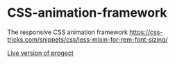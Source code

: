 # CSS-animation-framework
The responsive CSS animation framework
https://css-tricks.com/snippets/css/less-mixin-for-rem-font-sizing/

[Live version of progect](https://anna-myzukina.github.io/CSS-animation-framework/)
